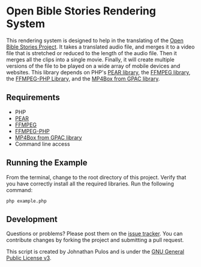 Open Bible Stories Rendering System
===================================

This rendering system is designed to help in the translating of the [Open Bible Stories Project](http://openbiblestories.com/).  It takes a translated audio file, and merges it to a video file that is stretched or reduced to the length of the audio file.  Then it merges all the clips into a single movie.  Finally,  it will create multiple versions of the file to be played on a wide array of mobile devices and websites.  This library depends on PHP's [PEAR library](http://pear.php.net/), the [FFMPEG library](http://ffmpeg.org/), the [FFMPEG-PHP Library](https://github.com/char0n/ffmpeg-php), and the [MP4Box from GPAC library](http://gpac.wp.mines-telecom.fr/).

Requirements
------------

* PHP
* [PEAR](http://pear.php.net/)
* [FFMPEG](http://ffmpeg.org/)
* [FFMPEG-PHP](https://github.com/char0n/ffmpeg-php)
* [MP4Box from GPAC library](http://gpac.wp.mines-telecom.fr/)
* Command line access

Running the Example
-------------------

From the terminal,  change to the root directory of this project.  Verify that you have correctly install all the required libraries.  Run the following command:

`php example.php`

Development
-----------

Questions or problems? Please post them on the [issue tracker](https://github.com/codemis/open_bible_stories_rendering_engine/issues). You can contribute changes by forking the project and submitting a pull request.

This script is created by Johnathan Pulos and is under the [GNU General Public License v3](http://www.gnu.org/licenses/gpl-3.0-standalone.html).